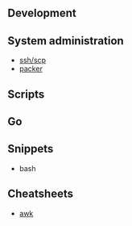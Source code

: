## Development

## System administration
- [ssh/scp](./ssh/README)
- [packer](./packer)

## Scripts

## Go

## Snippets
- bash

## Cheatsheets

- [awk](./cheatsheets/awk.cheat.sheet)